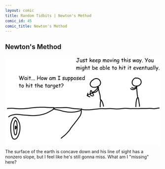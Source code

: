 ```yaml
---
layout: comic
title: Random Tidbits | Newton's Method
comic_id: 45
comic_title: Newton's Method
---
```


## Newton's Method

<img id="img45" src="/assets/images/45.png">

The surface of the earth is concave down and his line of sight has a nonzero slope, but I feel like he's still gonna miss. What am I "missing" here?
